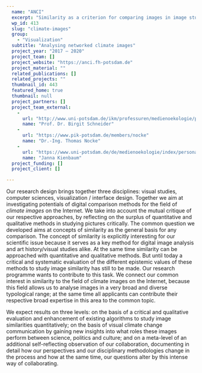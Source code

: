 ```yaml
---
  name: "ANCI"
  excerpt: "Similarity as a criterion for comparing images in image studies, computer and visualization science using the example of climate images on the web"
  wp_id: 413
  slug: "climate-images"
  group: 
    - "Visualization"
  subtitle: "Analysing networked climate images"
  project_year: "2017 – 2020"
  project_team: []
  project_website: "https://anci.fh-potsdam.de"
  project_material: ""
  related_publications: []
  related_projects: ""
  thumbnail_id: 443
  featured_home: true
  thumbnail: null
  project_partners: []
  project_team_external: 
    - 
      url: "http://www.uni-potsdam.de/ikm/professuren/medienoekologie/personal/drbirgitschneider.html"
      name: "Prof. Dr. Birgit Schneider"
    - 
      url: "https://www.pik-potsdam.de/members/nocke"
      name: "Dr.-Ing. Thomas Nocke"
    - 
      url: "https://www.uni-potsdam.de/de/medienoekologie/index/personal.html"
      name: "Janna Kienbaum"
  project_funding: []
  project_client: []

---
```

Our research design brings together three disciplines: visual studies, computer sciences, visualization / interface design. Together we aim at investigating potentials of digital comparison methods for the field of <em>climate images</em> on the Internet. We take into account the mutual critique of our respective approaches, by reflecting on the surplus of quantitative and qualitative methods in studying pictures critically. The common question we developed aims at concepts of similarity as the general basis for any comparison. The concept of similarity is explicitly interesting for our scientific issue because it serves as a key method for digital image analysis and art history/visual studies alike. At the same time similarity can be approached with quantitative and qualitative methods. But until today a critical and systematic evaluation of the different epistemic values of these methods to study image similarity has still to be made. Our research programme wants to contribute to this task. We connect our common interest in similarity to the field of climate images on the Internet, because this field allows us to analyse images in a very broad and diverse typological range; at the same time all applicants can contribute their respective broad expertise in this area to the common topic.

We expect results on three levels: on the basis of a critical and qualitative evaluation and enhancement of existing algorithms to study image similarities quantitatively; on the basis of visual climate change communication by gaining new insights into what roles these images perform between science, politics and culture; and on a meta-level of an additional self-reflecting observation of our collaboration, documenting in detail how our perspectives and our disciplinary methodologies change in the process and how at the same time, our questions alter by this intense way of collaborating.